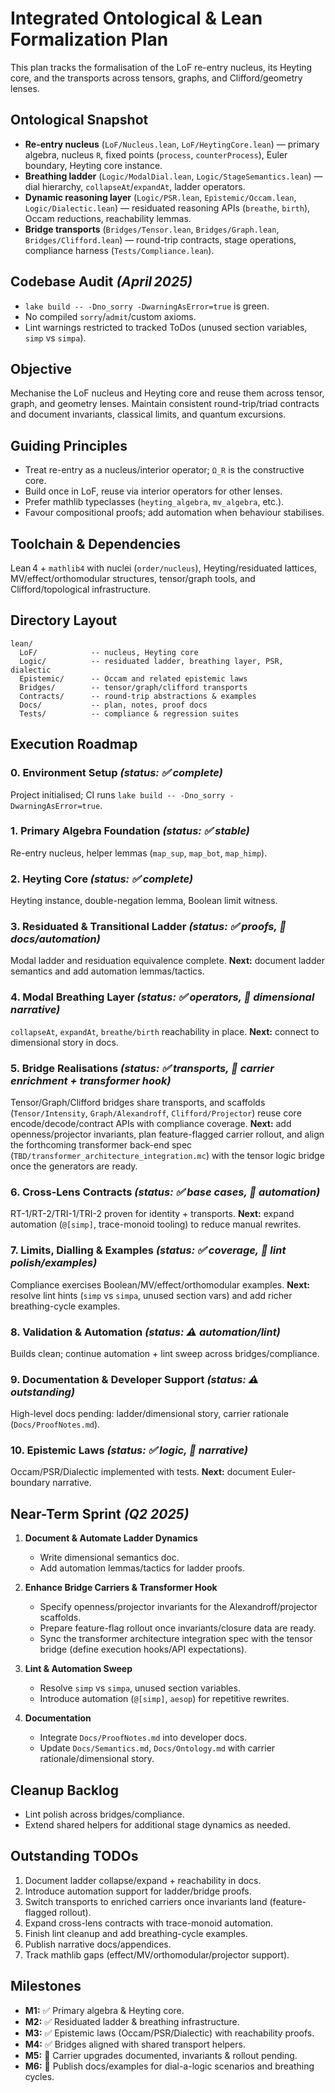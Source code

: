 # Integrated Ontological & Lean Formalization Plan

This plan tracks the formalisation of the LoF re-entry nucleus, its Heyting core, and the transports across tensors, graphs, and Clifford/geometry lenses.

## Ontological Snapshot

- **Re-entry nucleus** (`LoF/Nucleus.lean`, `LoF/HeytingCore.lean`) — primary algebra, nucleus `R`, fixed points (`process`, `counterProcess`), Euler boundary, Heyting core instance.
- **Breathing ladder** (`Logic/ModalDial.lean`, `Logic/StageSemantics.lean`) — dial hierarchy, `collapseAt`/`expandAt`, ladder operators.
- **Dynamic reasoning layer** (`Logic/PSR.lean`, `Epistemic/Occam.lean`, `Logic/Dialectic.lean`) — residuated reasoning APIs (`breathe`, `birth`), Occam reductions, reachability lemmas.
- **Bridge transports** (`Bridges/Tensor.lean`, `Bridges/Graph.lean`, `Bridges/Clifford.lean`) — round-trip contracts, stage operations, compliance harness (`Tests/Compliance.lean`).

## Codebase Audit *(April 2025)*

- `lake build -- -Dno_sorry -DwarningAsError=true` is green.
- No compiled `sorry`/`admit`/custom axioms.
- Lint warnings restricted to tracked ToDos (unused section variables, `simp` vs `simpa`).

## Objective

Mechanise the LoF nucleus and Heyting core and reuse them across tensor, graph, and geometry lenses.  Maintain consistent round-trip/triad contracts and document invariants, classical limits, and quantum excursions.

## Guiding Principles

- Treat re-entry as a nucleus/interior operator; `Ω_R` is the constructive core.
- Build once in LoF, reuse via interior operators for other lenses.
- Prefer mathlib typeclasses (`heyting_algebra`, `mv_algebra`, etc.).
- Favour compositional proofs; add automation when behaviour stabilises.

## Toolchain & Dependencies

Lean 4 + `mathlib4` with nuclei (`order/nucleus`), Heyting/residuated lattices, MV/effect/orthomodular structures, tensor/graph tools, and Clifford/topological infrastructure.

## Directory Layout

```
lean/
  LoF/            -- nucleus, Heyting core
  Logic/          -- residuated ladder, breathing layer, PSR, dialectic
  Epistemic/      -- Occam and related epistemic laws
  Bridges/        -- tensor/graph/clifford transports
  Contracts/      -- round-trip abstractions & examples
  Docs/           -- plan, notes, proof docs
  Tests/          -- compliance & regression suites
```

## Execution Roadmap

### 0. Environment Setup *(status: ✅ complete)*

Project initialised; CI runs `lake build -- -Dno_sorry -DwarningAsError=true`.

### 1. Primary Algebra Foundation *(status: ✅ stable)*

Re-entry nucleus, helper lemmas (`map_sup`, `map_bot`, `map_himp`).

### 2. Heyting Core *(status: ✅ complete)*

Heyting instance, double-negation lemma, Boolean limit witness.

### 3. Residuated & Transitional Ladder *(status: ✅ proofs, 📌 docs/automation)*

Modal ladder and residuation equivalence complete. **Next:** document ladder semantics and add automation lemmas/tactics.

### 4. Modal Breathing Layer *(status: ✅ operators, 📌 dimensional narrative)*

`collapseAt`, `expandAt`, `breathe/birth` reachability in place. **Next:** connect to dimensional story in docs.

### 5. Bridge Realisations *(status: ✅ transports, 📌 carrier enrichment + transformer hook)*

Tensor/Graph/Clifford bridges share transports, and scaffolds (`Tensor/Intensity`, `Graph/Alexandroff`, `Clifford/Projector`) reuse core encode/decode/contract APIs with compliance coverage. **Next:** add openness/projector invariants, plan feature-flagged carrier rollout, and align the forthcoming transformer back-end spec (`TBD/transformer_architecture_integration.mc`) with the tensor logic bridge once the generators are ready.

### 6. Cross-Lens Contracts *(status: ✅ base cases, 📌 automation)*

RT-1/RT-2/TRI-1/TRI-2 proven for identity + transports. **Next:** expand automation (`@[simp]`, trace-monoid tooling) to reduce manual rewrites.

### 7. Limits, Dialling & Examples *(status: ✅ coverage, 📌 lint polish/examples)*

Compliance exercises Boolean/MV/effect/orthomodular examples. **Next:** resolve lint hints (`simp` vs `simpa`, unused section vars) and add richer breathing-cycle examples.

### 8. Validation & Automation *(status: ⚠️ automation/lint)*

Builds clean; continue automation + lint sweep across bridges/compliance.

### 9. Documentation & Developer Support *(status: ⚠️ outstanding)*

High-level docs pending: ladder/dimensional story, carrier rationale (`Docs/ProofNotes.md`).

### 10. Epistemic Laws *(status: ✅ logic, 📌 narrative)*

Occam/PSR/Dialectic implemented with tests. **Next:** document Euler-boundary narrative.

## Near-Term Sprint *(Q2 2025)*

1. **Document & Automate Ladder Dynamics**
   - Write dimensional semantics doc.
   - Add automation lemmas/tactics for ladder proofs.

2. **Enhance Bridge Carriers & Transformer Hook**
   - Specify openness/projector invariants for the Alexandroff/projector scaffolds.
   - Prepare feature-flag rollout once invariants/closure data are ready.
   - Sync the transformer architecture integration spec with the tensor bridge (define execution hooks/API expectations).

3. **Lint & Automation Sweep**
   - Resolve `simp` vs `simpa`, unused section variables.
   - Introduce automation (`@[simp]`, `aesop`) for repetitive rewrites.

4. **Documentation**
   - Integrate `Docs/ProofNotes.md` into developer docs.
   - Update `Docs/Semantics.md`, `Docs/Ontology.md` with carrier rationale/dimensional story.

## Cleanup Backlog

- Lint polish across bridges/compliance.
- Extend shared helpers for additional stage dynamics as needed.

## Outstanding TODOs

1. Document ladder collapse/expand + reachability in docs.
2. Introduce automation support for ladder/bridge proofs.
3. Switch transports to enriched carriers once invariants land (feature-flagged rollout).
4. Expand cross-lens contracts with trace-monoid automation.
5. Finish lint cleanup and add breathing-cycle examples.
6. Publish narrative docs/appendices.
7. Track mathlib gaps (effect/MV/orthomodular/projector support).

## Milestones

- **M1:** ✅ Primary algebra & Heyting core.
- **M2:** ✅ Residuated ladder & breathing infrastructure.
- **M3:** ✅ Epistemic laws (Occam/PSR/Dialectic) with reachability proofs.
- **M4:** ✅ Bridges aligned with shared transport helpers.
- **M5:** 📌 Carrier upgrades documented, invariants & rollout pending.
- **M6:** 📌 Publish docs/examples for dial-a-logic scenarios and breathing cycles.
